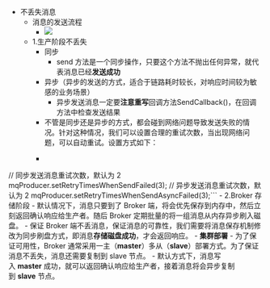 - 不丢失消息
    - 消息的发送流程
        - ![](https://firebasestorage.googleapis.com/v0/b/firescript-577a2.appspot.com/o/imgs%2Fapp%2Flxyer%2FkkeWwzi-9P.png?alt=media&token=09eb9319-aefa-47bb-b5d0-aa266b8e142e)
    - 1.生产阶段不丢失
        - 同步
            - send 方法是一个同步操作，只要这个方法不抛出任何异常，就代表消息已经**发送成功**
        - 异步（异步的发送的方式，适合于链路耗时较长，对响应时间较为敏感的业务场景）
            - 异步发送消息一定要**注意重写**回调方法SendCallback()，在回调方法中检查发送结果
        - 不管是同步还是异步的方式，都会碰到网络问题导致发送失败的情况。针对这种情况，我们可以设置合理的重试次数，当出现网络问题，可以自动重试。设置方式如下：
        - ```javascript
// 同步发送消息重试次数，默认为 2
mqProducer.setRetryTimesWhenSendFailed(3);
// 异步发送消息重试次数，默认为 2
mqProducer.setRetryTimesWhenSendAsyncFailed(3);```
    - 2.Broker 存储阶段
        - 默认情况下，消息只要到了 Broker 端，将会优先保存到内存中，然后立刻返回确认响应给生产者。随后 Broker 定期批量的将一组消息从内存异步刷入磁盘。
        - 保证 Broker 端不丢消息，保证消息的可靠性，我们需要将消息保存机制修改为同步刷盘方式，即消息**存储磁盘成功**，才会返回响应。
        - **集群部署**
            - 为了保证可用性，Broker 通常采用一主（**master**）多从（**slave**）部署方式。为了保证消息不丢失，消息还需要复制到 slave 节点。
            - 默认方式下，消息写入 **master** 成功，就可以返回确认响应给生产者，接着消息将会异步复制到 **slave** 节点。
